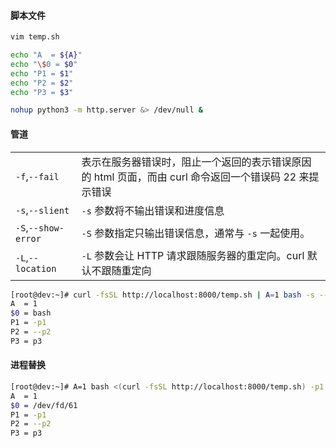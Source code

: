 #### 脚本文件

```bash
vim temp.sh
```

```bash
echo "A  = ${A}"
echo "\$0 = $0"
echo "P1 = $1"
echo "P2 = $2"
echo "P3 = $3"
```

```bash
nohup python3 -m http.server &> /dev/null &
```

#### 管道

|                     |                                                                                                        |
| :------------------ | :----------------------------------------------------------------------------------------------------- |
| `-f`,`--fail`       | 表示在服务器错误时，阻止一个返回的表示错误原因的 html 页面，而由 curl 命令返回一个错误码 22 来提示错误 |
| `-s`,`--slient`     | `-s` 参数将不输出错误和进度信息                                                                        |
| `-S`,`--show-error` | `-S` 参数指定只输出错误信息，通常与 `-s` 一起使用。                                                    |
| `-L`,`--location`   | `-L` 参数会让 HTTP 请求跟随服务器的重定向。curl 默认不跟随重定向                                       |

```bash
[root@dev:~]# curl -fsSL http://localhost:8000/temp.sh | A=1 bash -s -- -p1 --p2 p3
A  = 1
$0 = bash
P1 = -p1
P2 = --p2
P3 = p3
```

#### 进程替换

```bash
[root@dev:~]# A=1 bash <(curl -fsSL http://localhost:8000/temp.sh) -p1 --p2 p3
A  = 1
$0 = /dev/fd/61
P1 = -p1
P2 = --p2
P3 = p3
```
